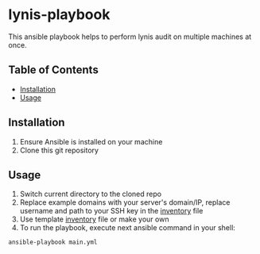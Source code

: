 # lynis-playbook
This ansible playbook helps to perform lynis audit on multiple machines at once.


## Table of Contents
- [Installation](#installation)
- [Usage](#usage)


## Installation
1. Ensure Ansible is installed on your machine
2. Clone this git repository


## Usage
1. Switch current directory to the cloned repo
2. Replace example domains with your server's domain/IP, replace username and path to your SSH key in the [inventory](./inventory) file
2. Use template [inventory](./inventory.yml.example) file or make your own
3. To run the playbook, execute next ansible command in your shell:
```bash
ansible-playbook main.yml
```

